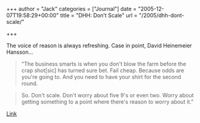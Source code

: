 +++
author = "Jack"
categories = ["Journal"]
date = "2005-12-07T19:58:29+00:00"
title = "DHH: Don’t Scale"
url = "/2005/dhh-dont-scale/"

+++

The voice of reason is always refreshing. Case in point, David Heinemeier Hansson&#8230;

> 
> 
> "The business smarts is when you don't blow the farm before the crap shot[sic] has turned sure bet. Fail cheap. Because odds are you're going to. And you need to have your shirt for the second round.
> 
> 

> 
> 
> So. Don't scale. Don't worry about five 9's or even two. Worry about getting something to a point where there's reason to worry about it."
> 
> 

[Link][1]

 [1]: http://37signals.com/svn/archives2/dont_scale_99999_uptime_is_for_walmart.php